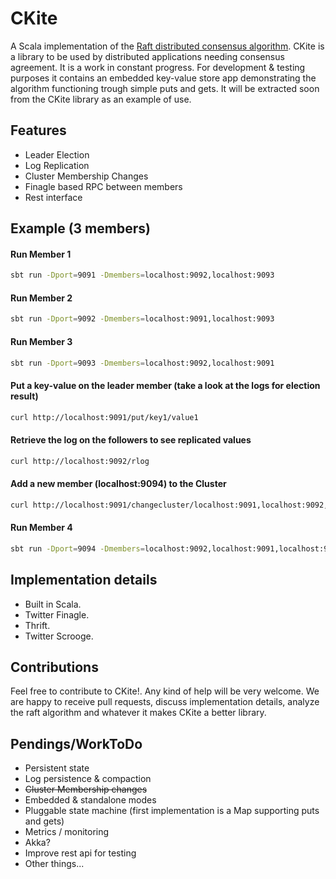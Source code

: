 CKite
=====

A Scala implementation of the [Raft distributed consensus algorithm](http://raftconsensus.github.io/). CKite is a library to be used by distributed applications needing consensus agreement. It is a work in constant progress. For development & testing purposes it contains an embedded key-value store app demonstrating the algorithm functioning trough simple puts and gets. It will be extracted soon from the CKite library as an example of use.

## Features

* Leader Election
* Log Replication
* Cluster Membership Changes
* Finagle based RPC between members
* Rest interface

## Example (3 members)

#### Run Member 1
```bash
sbt run -Dport=9091 -Dmembers=localhost:9092,localhost:9093
```
#### Run Member 2
```bash
sbt run -Dport=9092 -Dmembers=localhost:9091,localhost:9093
```
#### Run Member 3
```bash
sbt run -Dport=9093 -Dmembers=localhost:9092,localhost:9091
```
#### Put a key-value on the leader member (take a look at the logs for election result)
```bash
curl http://localhost:9091/put/key1/value1
```
#### Retrieve the log on the followers to see replicated values
```bash
curl http://localhost:9092/rlog
```
#### Add a new member (localhost:9094) to the Cluster
```bash
curl http://localhost:9091/changecluster/localhost:9091,localhost:9092,localhost:9093,localhost:9094
```
#### Run Member 4
```bash
sbt run -Dport=9094 -Dmembers=localhost:9092,localhost:9091,localhost:9093
```

## Implementation details

  * Built in Scala.
  * Twitter Finagle.
  * Thrift.
  * Twitter Scrooge.

## Contributions

Feel free to contribute to CKite!. Any kind of help will be very welcome. We are happy to receive pull requests, discuss implementation details, analyze the raft algorithm and whatever it makes CKite a better library.

## Pendings/WorkToDo 

  * Persistent state
  * Log persistence & compaction
  * ~~Cluster Membership changes~~
  * Embedded & standalone modes
  * Pluggable state machine (first implementation is a Map supporting puts and gets)
  * Metrics / monitoring
  * Akka?
  * Improve rest api for testing
  * Other things...

